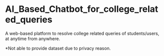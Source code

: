 # AI_Based_Chatbot_for_college_related_queries

A web-based platform to resolve college related queries of students/users, at anytime
from anywhere.


*Not able to provide dataset due to privacy reason.
